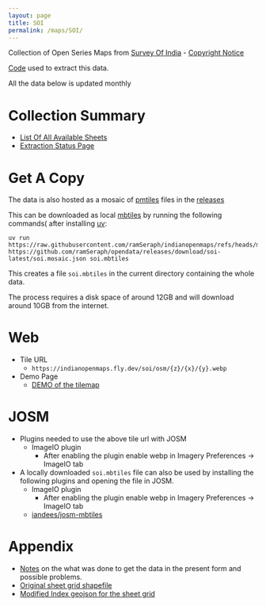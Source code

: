 ```yaml
---
layout: page
title: SOI
permalink: /maps/SOI/
---
```


Collection of Open Series Maps from [Survey Of India](https://onlinemaps.surveyofindia.gov.in) -  [Copyright Notice](https://surveyofindia.gov.in/pages/copyright-policy)

[Code](https://github.com/ramSeraph/opendata/tree/master/maps/SOI) used to extract this data.

All the data below is updated monthly

# Collection Summary
* [List Of All Available Sheets](sheets)
* [Extraction Status Page](status)

# Get A Copy
The data is also hosted as a mosaic of [pmtiles](https://protomaps.com/docs/pmtiles) files in the [releases](https://github.com/ramSeraph/opendata/releases/tag/soi-latest)


This can be downloaded as local [mbtiles](https://docs.mapbox.com/help/glossary/mbtiles/) by running the following commands( after installing [uv](https://docs.astral.sh/uv/getting-started/installation/):


```
uv run https://raw.githubusercontent.com/ramSeraph/indianopenmaps/refs/heads/main/utils/download_as_mbtiles.py https://github.com/ramSeraph/opendata/releases/download/soi-latest/soi.mosaic.json soi.mbtiles

```


This creates a file `soi.mbtiles` in the current directory containing the whole data.

The process requires a disk space of around 12GB and will download around 10GB from the internet.

# Web
* Tile URL
  * `https://indianopenmaps.fly.dev/soi/osm/{z}/{x}/{y}.webp`
* Demo Page
  * [DEMO of the tilemap](compare)

# JOSM
* Plugins needed to use the above tile url with JOSM
  * ImageIO plugin
    * After enabling the plugin enable webp in Imagery Preferences -> ImageIO tab
* A locally downloaded `soi.mbtiles` file can also be used by installing the following plugins and opening the file in JOSM.
  * ImageIO plugin
    * After enabling the plugin enable webp in Imagery Preferences -> ImageIO tab
  * [iandees/josm-mbtiles](https://github.com/iandees/josm-mbtiles)

# Appendix
* [Notes](notes) on the what was done to get the data in the present form and possible problems.
* [Original sheet grid shapefile](https://github.com/ramSeraph/opendata/releases/download/soi-ancillary/OSM_SHEET_INDEX.zip)
* [Modified Index geojson for the sheet grid](https://github.com/ramSeraph/opendata/releases/download/soi-ancillary/index.geojson)

